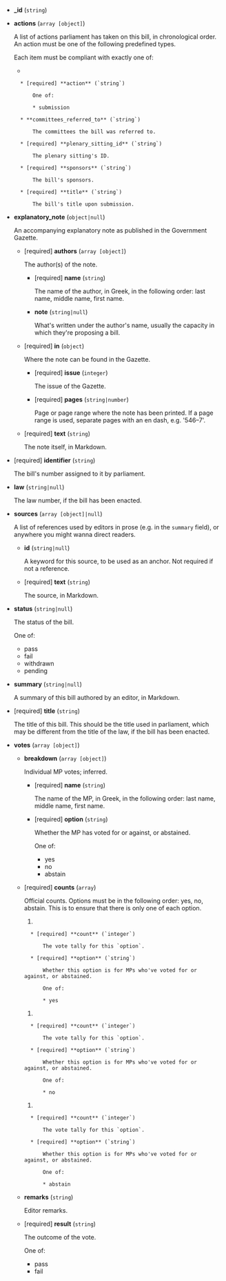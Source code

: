 * **_id** (`string`)

* **actions** (`array [object]`)

    A list of actions parliament has taken on this bill, in chronological order.  An action must be one of the following predefined types.

    Each item must be compliant with exactly one of:

    * 

        * [required] **action** (`string`)

            One of:

            * submission

        * **committees_referred_to** (`string`)

            The committees the bill was referred to.

        * [required] **plenary_sitting_id** (`string`)

            The plenary sitting's ID.

        * [required] **sponsors** (`string`)

            The bill's sponsors.

        * [required] **title** (`string`)

            The bill's title upon submission.

* **explanatory_note** (`object|null`)

    An accompanying explanatory note as published in the Government Gazette.

    * [required] **authors** (`array [object]`)

        The author(s) of the note.

        * [required] **name** (`string`)

            The name of the author, in Greek, in the following order: last name, middle name, first name.

        * **note** (`string|null`)

            What's written under the author's name, usually the capacity in which they're proposing a bill.

    * [required] **in** (`object`)

        Where the note can be found in the Gazette.

        * [required] **issue** (`integer`)

            The issue of the Gazette.

        * [required] **pages** (`string|number`)

            Page or page range where the note has been printed. If a page range is used, separate pages with an en dash, e.g. '546–7'.

    * [required] **text** (`string`)

        The note itself, in Markdown.

* [required] **identifier** (`string`)

    The bill's number assigned to it by parliament.

* **law** (`string|null`)

    The law number, if the bill has been enacted.

* **sources** (`array [object]|null`)

    A list of references used by editors in prose (e.g. in the `summary` field), or anywhere you might wanna direct readers.

    * **id** (`string|null`)

        A keyword for this source, to be used as an anchor. Not required if not a reference.

    * [required] **text** (`string`)

        The source, in Markdown.

* **status** (`string|null`)

    The status of the bill.

    One of:

    * pass
    * fail
    * withdrawn
    * pending

* **summary** (`string|null`)

    A summary of this bill authored by an editor, in Markdown.

* [required] **title** (`string`)

    The title of this bill. This should be the title used in parliament, which may be different from the title of the law, if the bill has been enacted.

* **votes** (`array [object]`)

    * **breakdown** (`array [object]`)

        Individual MP votes; inferred.

        * [required] **name** (`string`)

            The name of the MP, in Greek, in the following order: last name, middle name, first name.

        * [required] **option** (`string`)

            Whether the MP has voted for or against, or abstained.

            One of:

            * yes
            * no
            * abstain

    * [required] **counts** (`array`)

        Official counts. Options must be in the following order: yes, no, abstain. This is to ensure that there is only one of each option.

        1. 

            * [required] **count** (`integer`)

                The vote tally for this `option`.

            * [required] **option** (`string`)

                Whether this option is for MPs who've voted for or against, or abstained.

                One of:

                * yes

        1. 

            * [required] **count** (`integer`)

                The vote tally for this `option`.

            * [required] **option** (`string`)

                Whether this option is for MPs who've voted for or against, or abstained.

                One of:

                * no

        1. 

            * [required] **count** (`integer`)

                The vote tally for this `option`.

            * [required] **option** (`string`)

                Whether this option is for MPs who've voted for or against, or abstained.

                One of:

                * abstain

    * **remarks** (`string`)

        Editor remarks.

    * [required] **result** (`string`)

        The outcome of the vote.

        One of:

        * pass
        * fail
